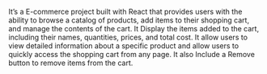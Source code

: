  It’s a E-commerce project built with React that provides users with the ability to browse a catalog of
 products, add items to their shopping cart, and manage the contents of the cart. It Display the items added to the cart,
 including their names, quantities, prices, and total cost.
 It allow users to view detailed information about a specific product and allow users to quickly access the shopping cart from
 any page. It also Include a Remove button to remove items from the cart.
